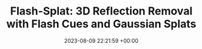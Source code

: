 ---
layout: post
title:  "Flash-Splat: 3D Reflection Removal with Flash Cues and Gaussian Splats"
date:   2023-08-09 22:21:59 +00:00
image: /images/00_Pub_24_Flash.png
categories: AdverseWeather
authors: "Mingyang Xie*, <strong>Haoming Cai*</strong> , Sachin Shah, Yiran Xu, Brandon Y. Feng, Jia-bin Huang,
Christopher Metzler"
venue: "<strongvenue>ECCV'24</strongvenue>"
website: https://flash-splat.github.io/
---